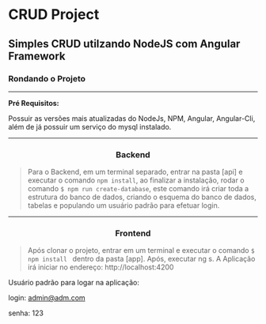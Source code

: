 # CRUD Project

## Simples CRUD utilzando NodeJS com Angular Framework

<h3>Rondando o Projeto</i></h3>
<hr>
<b>Pré Requisitos:</b>

Possuir as versões mais atualizadas do NodeJs, NPM, Angular, Angular-Cli, além de já possuir um serviço do mysql instalado.
<hr>
<h3 align="center">
    Backend
</h3>

>Para o Backend, em um terminal separado, entrar na pasta [api] e executar o comando `npm install`, ao finalizar a instalação, rodar o comando `$ npm run create-database`, este comando irá criar toda a estrutura do banco de dados, criando o esquema do banco de dados, tabelas e populando um usuário padrão para efetuar login.

<hr>
<h3 align="center">
    Frontend
</h3>

>Após clonar o projeto, entrar em um terminal e executar o comando `$ npm install ` dentro da pasta [app]. Após, executar ng s. A Aplicação irá iniciar no endereço: http://localhost:4200

Usuário padrão para logar na aplicação: 

login: admin@adm.com

senha: 123

